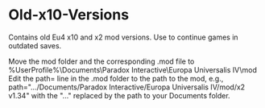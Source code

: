 # Old-x10-Versions

Contains old Eu4 x10 and x2 mod versions. Use to continue games in outdated saves.

Move the mod folder and the corresponding .mod file to %UserProfile%\Documents\Paradox Interactive\Europa Universalis IV\mod
Edit the path= line in the .mod folder to the path to the mod, e.g., path=".../Documents/Paradox Interactive/Europa Universalis IV/mod/x2 v1.34" with the "..." replaced by the path to your Documents folder.
